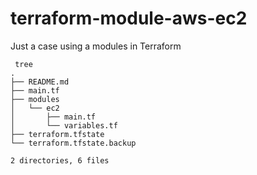 # terraform-module-aws-ec2

Just a case using a modules in Terraform

```shell
 tree
.
├── README.md
├── main.tf
├── modules
│   └── ec2
│       ├── main.tf
│       └── variables.tf
├── terraform.tfstate
└── terraform.tfstate.backup

2 directories, 6 files
```
